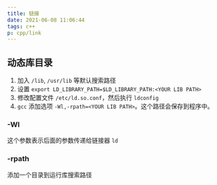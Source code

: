 ```yaml
---
title: 链接
date: 2021-06-08 11:06:44
tags: c++
p: cpp/link
---
```

## 动态库目录
1. 加入 `/lib`, `/usr/lib` 等默认搜索路径
2. 设置 `export LD_LIBRARY_PATH=$LD_LIBRARY_PATH:<YOUR LIB PATH>`
3. 修改配置文件 `/etc/ld.so.conf`，然后执行 `ldconfig`
4. `gcc` 添加选项 `-Wl,-rpath=<YOUR LIB PATH>`。这个路径会保存到程序中。

### -Wl
这个参数表示后面的参数传递给链接器 `ld`

### -rpath
添加一个目录到运行库搜索路径


